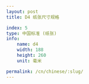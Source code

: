 ```yaml
---
layout: post
title: D4 纸张尺寸规格

index: 5
type: 中国标准 (纸张)
info:
    name: d4
    width: 188
    height: 260
    unit: 毫米

permalink: /cn/chinese/:slug/
---
```



